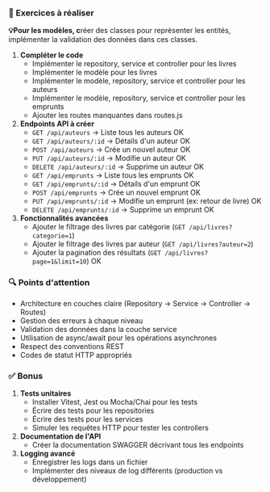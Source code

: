 ### 📝 Exercices à réaliser

**💡Pour les modèles, c**réer des classes pour représenter les entités, implémenter la validation des données dans ces classes.

1. **Compléter le code**
   - Implémenter le repository, service et controller pour les livres
   - Implémenter le modèle pour les livres
   - Implémenter le modèle, repository, service et controller pour les auteurs
   - Implémenter le modèle, repository, service et controller pour les emprunts
   - Ajouter les routes manquantes dans routes.js
2. **Endpoints API à créer**
   - `GET /api/auteurs` → Liste tous les auteurs OK
   - `GET /api/auteurs/:id` → Détails d'un auteur OK
   - `POST /api/auteurs` → Crée un nouvel auteur OK
   - `PUT /api/auteurs/:id` → Modifie un auteur OK
   - `DELETE /api/auteurs/:id` → Supprime un auteur OK
   - `GET /api/emprunts` → Liste tous les emprunts OK
   - `GET /api/emprunts/:id` → Détails d'un emprunt OK
   - `POST /api/emprunts` → Crée un nouvel emprunt OK
   - `PUT /api/emprunts/:id` → Modifie un emprunt (ex: retour de livre) OK
   - `DELETE /api/emprunts/:id` → Supprime un emprunt OK
3. **Fonctionnalités avancées**
   - Ajouter le filtrage des livres par catégorie (`GET /api/livres?categorie=1`)
   - Ajouter le filtrage des livres par auteur (`GET /api/livres?auteur=2`)
   - Ajouter la pagination des résultats (`GET /api/livres?page=1&limit=10`) OK 

### 🔍 Points d'attention

- Architecture en couches claire (Repository → Service → Controller → Routes)
- Gestion des erreurs à chaque niveau
- Validation des données dans la couche service
- Utilisation de async/await pour les opérations asynchrones
- Respect des conventions REST
- Codes de statut HTTP appropriés

### ✅ Bonus

1. **Tests unitaires**
   - Installer Vitest, Jest ou Mocha/Chai pour les tests
   - Écrire des tests pour les repositories
   - Écrire des tests pour les services
   - Simuler les requêtes HTTP pour tester les controllers
2. **Documentation de l'API**
   - Créer la documentation SWAGGER décrivant tous les endpoints
3. **Logging avancé**
   - Enregistrer les logs dans un fichier
   - Implémenter des niveaux de log différents (production vs développement)
